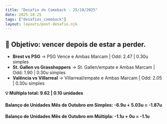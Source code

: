 ```yaml
---
title: "Desafio do Comeback - 25/10/2025"
date: 2025-10-25
tags: ["desafios_comeback"]
layout: layouts/post-desafio.njk
---
```


## 🎯 Objetivo: vencer depois de estar a perder.

- **Brest vs PSG** → PSG Vence e Ambas Marcam | Odd: 2.47 | 0.30u simples
- **St. Gallen vs Grasshoppers** → St. Gallen/empate e Ambas Marcam | Odd: 1.90 | 0.30u simples
- **Valência vs Villarreal** → Villarreal/empate e Ambas Marcam | Odd: 2.05 | 0.30u simples

**💡 Múltipla total: 9.62 | 0.10 unidades**


#### Balanço de Unidades Mês de Outubro em Simples: -6.9u + 5.03u = -1.87u
#### Balanço de Unidades Mês de Outubro em Múltipla: -1.1u + 0u = -1.1u